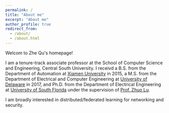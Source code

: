 ```yaml
---
permalink: /
title: "About me"
excerpt: "About me"
author_profile: true
redirect_from: 
  - /about/
  - /about.html
---
```

Welcom to Zhe Qu's homepage!

I am a tenure-track associate professor at the School of Computer Science and Engineering, Central South University. I receivd a B.S. from the Department of Automation at [Xiamen University](https://www.xmu.edu.cn/) in 2015, a M.S. from the Department of Electrical and Computer Engineering at [University of Delaware](https://www.udel.edu/) in 2017, and Ph.D. from the Department of Electrical Engineering at [University of South Florida](https://www.usf.edu/) under the supervision of [Prof. Zhuo Lu](https://csalab.site).

I am broadly interested in distributed/federated learning for networking and security.
